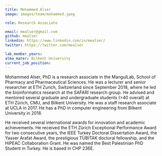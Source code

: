 ```yaml
---
title: Mohammed Alser
image: images/team/mohammed.jpeg

role: Research Associate

email: mealser@gmail.com
github: mealser
linkedin: https://www.linkedin.com/in/mealser/
twitter: https://twitter.com/mealser

lab_member_years: 
alma_mater: Bilkent University
current_job_position: 
---
```


Mohammed Alser, PhD is a research associate in the MangulLab, School of Pharmacy and Pharmaceutical Sciences. He was a lecturer and senior researcher at ETH Zurich, Switzerland since September 2018, where he led the bioinformatics research at the SAFARI research group. He advised and mentored several graduate and undergraduate students (>40 overall) at ETH Zürich, CMU, and Bilkent University. He was a staff research associate at UCLA in 2017. He has a PhD in computer engineering from Bilkent University in 2018.

He received several international awards for innovation and academic achievements. He received the ETH Zürich Exceptional Performance Award for two consecutive years, the IEEE Turkey Doctoral Dissertation Award, the Yasser Arafat Award, the prestigious TÜBITAK doctoral fellowship, and the HiPEAC Collaboration Grant. He was named the Best Palestinian PhD Student in Turkey. He is based in CHP 236E.
